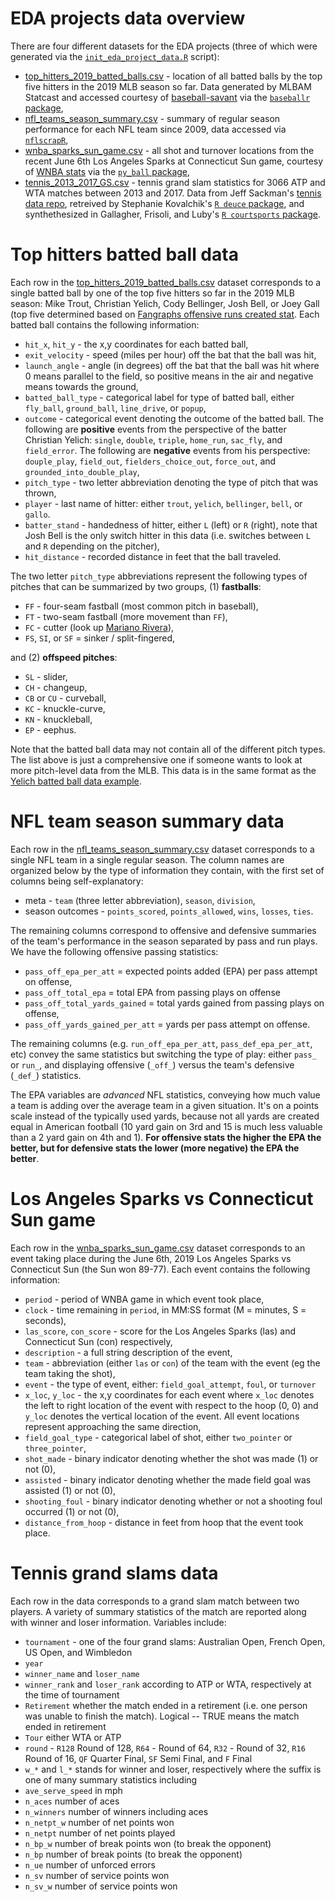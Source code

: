 # EDA projects data overview

There are four different datasets for the EDA projects (three of which were generated via the [`init_eda_project_data.R`](https://github.com/ryurko/CMSACamp/blob/master/R/init_eda_project_data.R)
script):

* [top_hitters_2019_batted_balls.csv](https://raw.githubusercontent.com/ryurko/CMSACamp/master/data/eda_projects/top_hitters_2019_batted_balls.csv) - location of all batted balls by the top five hitters in the 2019 MLB season so far. Data generated by MLBAM Statcast and accessed courtesy of [baseball-savant](https://baseballsavant.mlb.com/) via the [`baseballr` package](http://billpetti.github.io/baseballr/),
* [nfl_teams_season_summary.csv](https://raw.githubusercontent.com/ryurko/CMSACamp/master/data/eda_projects/nfl_teams_season_summary.csv) - summary of regular season performance for each NFL team since 2009, data accessed via [`nflscrapR`](https://github.com/maksimhorowitz/nflscrapR),
* [wnba_sparks_sun_game.csv](https://raw.githubusercontent.com/ryurko/CMSACamp/master/data/eda_projects/wnba_sparks_sun_game.csv) - all shot and turnover locations from the recent June 6th Los Angeles Sparks at Connecticut Sun game, courtesy of [WNBA stats](https://stats.wnba.com/) via the [`py_ball` package](https://github.com/basketballrelativity/py_ball),
* [tennis_2013_2017_GS.csv](https://raw.githubusercontent.com/ryurko/CMSACamp/master/data/eda_projects/tennis_2013_2017_GS.csv) - tennis grand slam statistics for 3066 ATP and WTA matches between 2013 and 2017.  Data from Jeff Sackman's [tennis data repo](https://github.com/JeffSackmann), retreived by Stephanie Kovalchik's [`R deuce` package](https://github.com/skoval/deuce/blob/master/DESCRIPTION), and synthethesized in Gallagher, Frisoli, and Luby's [`R courtsports` package](https://github.com/shannong19/courtsports).

# Top hitters batted ball data

Each row in the [top_hitters_2019_batted_balls.csv](https://raw.githubusercontent.com/ryurko/CMSACamp/master/data/eda_projects/top_hitters_2019_batted_balls.csv) dataset corresponds to a 
single batted ball by one of the top five hitters so far in the 2019 MLB season: Mike Trout, Christian Yelich, Cody Bellinger, Josh Bell, or Joey Gall (top five determined based on [Fangraphs offensive runs created stat](https://www.fangraphs.com/leaders.aspx?pos=all&stats=bat&lg=all&qual=y&type=8&season=2019&month=0&season1=2019&ind=0&team=0&rost=0&age=0&filter=&players=0&startdate=2019-01-01&enddate=2019-12-31&sort=19,d). Each batted ball
contains the following information:

* `hit_x`, `hit_y` - the x,y coordinates for each batted ball,
* `exit_velocity` - speed (miles per hour) off the bat that the ball was hit,
* `launch_angle` - angle (in degrees) off the bat that the ball was hit where 0 means parallel to the field, so positive means in the air and negative means towards the ground,
* `batted_ball_type` - categorical label for type of batted ball, either `fly_ball`, `ground_ball`, `line_drive`, or `popup`,
* `outcome` - categorical event denoting the outcome of the batted ball. The following are __positive__ events from the perspective of the batter Christian Yelich: `single`, `double`, `triple`, `home_run`, `sac_fly`, and `field_error`. The following are __negative__ events from his perspective: `douple_play`, `field_out`, `fielders_choice_out`, `force_out`, and `grounded_into_double_play`,
* `pitch_type` - two letter abbreviation denoting the type of pitch that was thrown,
* `player` - last name of hitter: either `trout`, `yelich`, `bellinger`, `bell`, or `gallo`.
* `batter_stand` - handedness of hitter, either `L` (left) or `R` (right), note that Josh Bell is the only switch hitter in this data (i.e. switches between `L` and `R` depending on the pitcher),
* `hit_distance` - recorded distance in feet that the ball traveled.

The two letter `pitch_type` abbreviations represent the following types of pitches
that can be summarized by two groups, (1) __fastballs__:

* `FF` - four-seam fastball (most common pitch in baseball),
* `FT` - two-seam fastball (more movement than `FF`),
* `FC` - cutter (look up [Mariano Rivera](https://bleacherreport.com/articles/1737396-visual-breakdown-of-the-rise-dominance-of-mariano-riveras-cutter)),
* `FS`, `SI`, or `SF` = sinker / split-fingered,

and (2) __offspeed pitches__:

* `SL` - slider,
* `CH` - changeup,
* `CB` or `CU` - curveball,
* `KC` - knuckle-curve,
* `KN` - knuckleball,
* `EP` - eephus.

Note that the batted ball data may not contain all of the different pitch
types. The list above is just a comprehensive one if someone wants to look at more
pitch-level data from the MLB. This data is in the same format as the [Yelich batted ball data example](https://raw.githubusercontent.com/ryurko/CMSACamp/master/data/xy_examples/yelich_2018_batted_balls.csv).

# NFL team season summary data

Each row in the [nfl_teams_season_summary.csv](https://raw.githubusercontent.com/ryurko/CMSACamp/master/data/eda_projects/degrom_2018_pitches.csv) dataset corresponds to a single NFL team in a single
regular season. The column names are organized below by the type of information they contain, with
the first set of columns being self-explanatory:

* meta - `team` (three letter abbreviation), `season`, `division`,
* season outcomes - `points_scored`, `points_allowed`, `wins`, `losses`, `ties`.

The remaining columns correspond to offensive and defensive summaries of the team's
performance in the season separated by pass and run plays. We have the following
offensive passing statistics:

* `pass_off_epa_per_att` = expected points added (EPA) per pass attempt on offense,
* `pass_off_total_epa` = total EPA from passing plays on offense
* `pass_off_total_yards_gained` = total yards gained from passing plays on offense,
* `pass_off_yards_gained_per_att` = yards per pass attempt on offense.

The remaining columns (e.g. `run_off_epa_per_att`, `pass_def_epa_per_att`, etc) convey
the same statistics but switching the type of play: either `pass_` or `run_`, and
displaying offensive (`_off_`) versus the team's defensive (`_def_`) statistics.

The EPA variables are _advanced_ NFL statistics, conveying how much value a team is
adding over the average team in a given situation. It's on a points scale instead
of the typically used yards, because not all yards are created equal in American football
(10 yard gain on 3rd and 15 is much less valuable than a 2 yard gain on 4th and 1).
__For offensive stats the higher the EPA the better, but for defensive stats the
lower (more negative) the EPA the better__. 

# Los Angeles Sparks vs Connecticut Sun game

Each row in the [wnba_sparks_sun_game.csv](https://raw.githubusercontent.com/ryurko/CMSACamp/master/data/eda_projects/wnba_sparks_sun_game.csv) dataset corresponds to an event taking
place during the June 6th, 2019 Los Angeles Sparks vs Connecticut Sun (the Sun won 89-77). 
Each event contains the following information:

* `period` - period of WNBA game in which event took place, 
* `clock` - time remaining in `period`, in MM:SS format (M = minutes, S = seconds),
* `las_score`, `con_score` - score for the Los Angeles Sparks (las) and Connecticut Sun (con) respectively,
* `description` - a full string description of the event,
* `team` - abbreviation (either `las` or `con`) of the team with the event (eg the team taking the shot),
* `event` - the type of event, either: `field_goal_attempt`, `foul`, or `turnover`
* `x_loc`, `y_loc` - the x,y coordinates for each event where `x_loc` denotes
the left to right location of the event with respect to the hoop (0, 0) and `y_loc` denotes
the vertical location of the event. All event locations represent approaching the
same direction,
* `field_goal_type` - categorical label of shot, either `two_pointer` or `three_pointer`,
* `shot_made` - binary indicator denoting whether the shot was made (1) or not (0),
* `assisted` - binary indicator denoting whether the made field goal was assisted (1) or not (0),
* `shooting_foul` - binary indicator denoting whether or not a shooting foul occurred (1) or not (0),
* `distance_from_hoop` - distance in feet from hoop that the event took place.

# Tennis grand slams data

Each row in the data corresponds to a grand slam match between two players.  A variety of summary statistics of the match are reported along with winner and loser information.  Variables include:

* `tournament` - one of the four grand slams: Australian Open, French Open, US Open, and Wimbledon
* `year`
* `winner_name` and `loser_name`
* `winner_rank` and `loser_rank` according to ATP or WTA, respectively at the time of tournament
* `Retirement`   whether the match ended in a retirement (i.e. one person was unable to finish the match).  Logical -- TRUE means the match ended in retirement
* `Tour` either WTA or ATP
* `round` - `R128` Round of 128, `R64` - Round of 64, `R32` - Round of 32, `R16` Round of 16, `QF` Quarter Final, `SF` Semi Final, and `F` Final     
* `w_*` and `l_*` stands for winner and loser, respectively where the suffix is one of many summary statistics including
* `ave_serve_speed`    in mph
* `n_aces` number of aces
* `n_winners` number of winners including aces
* `n_netpt_w` number of net points won
* `n_netpt` number of net points played
* `n_bp_w` number of break points won (to break the opponent)
* `n_bp` number of break points (to break the opponent)
* `n_ue` number of unforced errors
* `n_sv` number of service points won
* `n_sv_w` number of service points won
